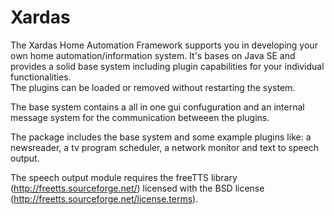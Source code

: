 Xardas
======

The Xardas Home Automation Framework supports you in developing your own home automation/information system.
It's bases on Java SE and provides a solid base system including plugin capabilities for your individual functionalities.  
The plugins can be loaded or removed without restarting the system.

The base system contains a all in one gui confuguration and an internal message system for the communication betweeen 
the plugins.

The package includes the base system and some example plugins like: a newsreader, a tv program scheduler, a network 
monitor and text to speech output.


The speech output module requires the freeTTS library (http://freetts.sourceforge.net/) licensed with the BSD license (http://freetts.sourceforge.net/license.terms).

